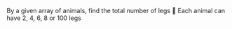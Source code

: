 By a given array of animals, find the total number of
legs
 Each animal can have 2, 4, 6, 8 or 100 legs
